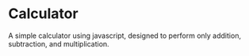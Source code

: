 Calculator
======

A simple calculator using javascript, designed to perform only addition, subtraction, and multiplication.